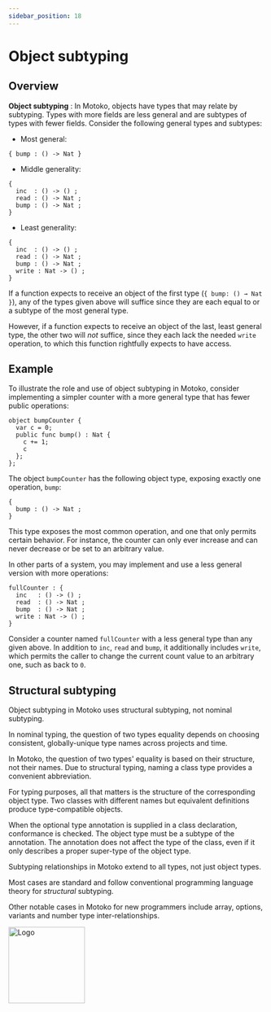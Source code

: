 ```yaml
---
sidebar_position: 18
---
```


# Object subtyping

## Overview

**Object subtyping** : In Motoko, objects have types that may relate by subtyping. Types with more fields are less general and are subtypes of types with fewer fields. Consider the following general types and subtypes:

-   Most general:

``` motoko no-repl
{ bump : () -> Nat }
```

-   Middle generality:

``` motoko no-repl
{
  inc  : () -> () ;
  read : () -> Nat ;
  bump : () -> Nat ;
}
```

-   Least generality:

``` motoko no-repl
{
  inc  : () -> () ;
  read : () -> Nat ;
  bump : () -> Nat ;
  write : Nat -> () ;
}
```

If a function expects to receive an object of the first type (`{ bump: () → Nat }`), any of the types given above will suffice since they are each equal to or a subtype of the most general type.

However, if a function expects to receive an object of the last, least general type, the other two will *not* suffice, since they each lack the needed `write` operation, to which this function rightfully expects to have access.

## Example

To illustrate the role and use of object subtyping in Motoko, consider implementing a simpler counter with a more general type that has fewer public operations:

``` motoko
object bumpCounter {
  var c = 0;
  public func bump() : Nat {
    c += 1;
    c
  };
};
```

The object `bumpCounter` has the following object type, exposing exactly one operation, `bump`:

``` motoko no-repl
{
  bump : () -> Nat ;
}
```

This type exposes the most common operation, and one that only permits certain behavior. For instance, the counter can only ever increase and can never decrease or be set to an arbitrary value.

In other parts of a system, you may implement and use a less general version with more operations:

``` motoko no-repl
fullCounter : {
  inc   : () -> () ;
  read  : () -> Nat ;
  bump  : () -> Nat ;
  write : Nat -> () ;
}
```

Consider a counter named `fullCounter` with a less general type than any given above. In addition to `inc`, `read` and `bump`, it additionally includes `write`, which permits the caller to change the current count value to an arbitrary one, such as back to `0`.

## Structural subtyping

Object subtyping in Motoko uses structural subtyping, not nominal subtyping.

In nominal typing, the question of two types equality depends on choosing consistent, globally-unique type names across projects and time.

In Motoko, the question of two types' equality is based on their structure, not their names. Due to structural typing, naming a class type provides a convenient abbreviation.

For typing purposes, all that matters is the structure of the corresponding object type. Two classes with different names but equivalent definitions produce type-compatible objects.

When the optional type annotation is supplied in a class declaration, conformance is checked. The object type must be a subtype of the annotation. The annotation does not affect the type of the class, even if it only describes a proper super-type of the object type.

Subtyping relationships in Motoko extend to all types, not just object types.

Most cases are standard and follow conventional programming language theory for *structural* subtyping.

Other notable cases in Motoko for new programmers include array, options, variants and number type inter-relationships.

<img src="https://github.com/user-attachments/assets/844ca364-4d71-42b3-aaec-4a6c3509ee2e" alt="Logo" width="150" height="150" />